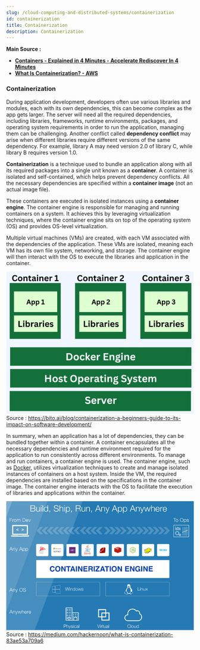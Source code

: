 ```yaml
---
slug: /cloud-computing-and-distributed-systems/containerization
id: containerization
title: Containerization
description: Containerization
---
```


**Main Source :**

- **[Containers - Explained in 4 Minutes - Accelerate Rediscover In 4 Minutes](https://youtu.be/pR-cGS6IGvI?si=LOqZkrsmbzDJE7l9)**
- **[What Is Containerization? - AWS](https://aws.amazon.com/what-is/containerization/)**

### Containerization

During application development, developers often use various libraries and modules, each with its own dependencies, this can become complex as the app gets larger. The server will need all the required dependencies, including libraries, frameworks, runtime environments, packages, and operating system requirements in order to run the application, managing them can be challenging. Another conflict called **dependency conflict** may arise when different libraries require different versions of the same dependency. For example, library A may need version 2.0 of library C, while library B requires version 1.0.

**Containerization** is a technique used to bundle an application along with all its required packages into a single unit known as a **container**. A container is isolated and self-contained, which helps prevent dependency conflicts. All the necessary dependencies are specified within a **container image** (not an actual image file).

These containers are executed in isolated instances using a **container engine**. The container engine is responsible for managing and running containers on a system. It achieves this by leveraging virtualization techniques, where the container engine sits on top of the operating system (OS) and provides OS-level virtualization.

Multiple virtual machines (VMs) are created, with each VM associated with the dependencies of the application. These VMs are isolated, meaning each VM has its own file system, networking, and storage. The container engine will then interact with the OS to execute the libraries and application in the container.

![Containerization 1](./container.png)  
Source : https://bito.ai/blog/containerization-a-beginners-guide-to-its-impact-on-software-development/

In summary, when an application has a lot of dependencies, they can be bundled together within a container. A container encapsulates all the necessary dependencies and runtime environment required for the application to run consistently across different environments. To manage and run containers, a container engine is used. The container engine, such as [Docker](/cloud-computing/docker-and-kubernetes#docker), utilizes virtualization techniques to create and manage isolated instances of containers on a host system. Inside the VM, the required dependencies are installed based on the specifications in the container image. The container engine interacts with the OS to facilitate the execution of libraries and applications within the container.

![Containerization 2](./container-2.png)  
Source : https://medium.com/hackernoon/what-is-containerization-83ae53a709a6
